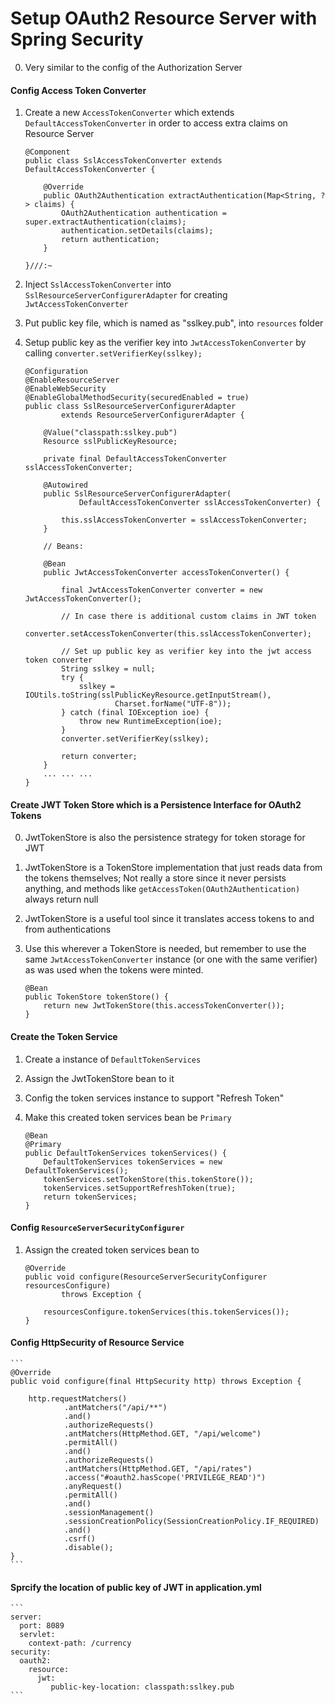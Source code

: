 # Setup OAuth2 Resource Server with Spring Security

0.  Very similar to the config of the Authorization Server

#### Config Access Token Converter 

1.  Create a new ```AccessTokenConverter``` which extends 
    ```DefaultAccessTokenConverter``` in order to access extra claims on 
    Resource Server
    
    ``` 
    @Component
    public class SslAccessTokenConverter extends DefaultAccessTokenConverter {
    
        @Override
        public OAuth2Authentication extractAuthentication(Map<String, ?> claims) {
            OAuth2Authentication authentication = super.extractAuthentication(claims);
            authentication.setDetails(claims);
            return authentication;
        }
    
    }///:~
    ```

2.  Inject ```SslAccessTokenConverter``` into ```SslResourceServerConfigurerAdapter``` 
    for creating ```JwtAccessTokenConverter```
    
3.  Put public key file, which is named as "sslkey.pub", into ```resources``` 
    folder
    
4.  Setup public key as the verifier key into ``` JwtAccessTokenConverter ```
    by calling ``` converter.setVerifierKey(sslkey); ```

    ``` 
    @Configuration
    @EnableResourceServer
    @EnableWebSecurity
    @EnableGlobalMethodSecurity(securedEnabled = true)
    public class SslResourceServerConfigurerAdapter
            extends ResourceServerConfigurerAdapter {

        @Value("classpath:sslkey.pub")
        Resource sslPublicKeyResource;
    
        private final DefaultAccessTokenConverter sslAccessTokenConverter;
    
        @Autowired
        public SslResourceServerConfigurerAdapter(
                DefaultAccessTokenConverter sslAccessTokenConverter) {
    
            this.sslAccessTokenConverter = sslAccessTokenConverter;
        }
    
        // Beans:
    
        @Bean
        public JwtAccessTokenConverter accessTokenConverter() {
    
            final JwtAccessTokenConverter converter = new JwtAccessTokenConverter();
    
            // In case there is additional custom claims in JWT token
            converter.setAccessTokenConverter(this.sslAccessTokenConverter);
    
            // Set up public key as verifier key into the jwt access token converter
            String sslkey = null;
            try {
                sslkey = IOUtils.toString(sslPublicKeyResource.getInputStream(),
                        Charset.forName("UTF-8"));
            } catch (final IOException ioe) {
                throw new RuntimeException(ioe);
            }
            converter.setVerifierKey(sslkey);
    
            return converter;
        }
        ... ... ...
    }
    ```

#### Create JWT Token Store which is a Persistence Interface for OAuth2 Tokens

0.  JwtTokenStore is also the persistence strategy for token storage for JWT

1.  JwtTokenStore is a TokenStore implementation that just reads data from the 
    tokens themselves; Not really a store since it never persists anything, and 
    methods like ```getAccessToken(OAuth2Authentication)``` always return null
     
2.  JwtTokenStore is a useful tool since it translates access tokens to and from 
    authentications
     
3.  Use this wherever a TokenStore is needed, but remember to use the same 
    ```JwtAccessTokenConverter``` instance (or one with the same verifier) as 
    was used when the tokens were minted.
    
    ``` 
    @Bean
    public TokenStore tokenStore() {
        return new JwtTokenStore(this.accessTokenConverter());
    }
    ```

#### Create the Token Service

1.  Create a instance of ```DefaultTokenServices```

2.  Assign the JwtTokenStore bean to it

3.  Config the token services instance to support "Refresh Token"

4.  Make this created token services bean be ```Primary```

    ``` 
    @Bean
    @Primary
    public DefaultTokenServices tokenServices() {
        DefaultTokenServices tokenServices = new DefaultTokenServices();
        tokenServices.setTokenStore(this.tokenStore());
        tokenServices.setSupportRefreshToken(true);
        return tokenServices;
    }
    ```

#### Config ```ResourceServerSecurityConfigurer```

1.  Assign the created token services bean to 

    ``` 
    @Override
    public void configure(ResourceServerSecurityConfigurer resourcesConfigure)
            throws Exception {

        resourcesConfigure.tokenServices(this.tokenServices());
    }
    ```

#### Config HttpSecurity of Resource Service

    ``` 
    @Override
    public void configure(final HttpSecurity http) throws Exception {

        http.requestMatchers()
                .antMatchers("/api/**")
                .and()
                .authorizeRequests()
                .antMatchers(HttpMethod.GET, "/api/welcome")
                .permitAll()
                .and()
                .authorizeRequests()
                .antMatchers(HttpMethod.GET, "/api/rates")
                .access("#oauth2.hasScope('PRIVILEGE_READ')")
                .anyRequest()
                .permitAll()
                .and()
                .sessionManagement()
                .sessionCreationPolicy(SessionCreationPolicy.IF_REQUIRED)
                .and()
                .csrf()
                .disable();
    }
    ```

#### Sprcify the location of public key of JWT in application.yml

    ```
    server:
      port: 8089
      servlet:
        context-path: /currency
    security:
      oauth2:
        resource:
          jwt:
             public-key-location: classpath:sslkey.pub
    ```